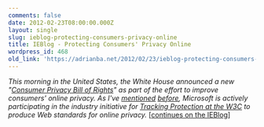 ```yaml
---
comments: false
date: 2012-02-23T08:00:00.000Z
layout: single
slug: ieblog-protecting-consumers-privacy-online
title: IEBlog - Protecting Consumers' Privacy Online
wordpress_id: 468
old_link: 'https://adrianba.net/2012/02/23/ieblog-protecting-consumers-privacy-online/'
---
```

_This morning in the United States, the White House announced a new "[Consumer Privacy Bill of Rights](http://www.whitehouse.gov/the-press-office/2012/02/23/we-can-t-wait-obama-administration-unveils-blueprint-privacy-bill-rights)" as part of the effort to improve consumers' online privacy. As I've [mentioned](http://blogs.msdn.com/b/ie/archive/2011/09/08/online-tracking-consumer-protection-and-web-standards.aspx) [before](http://blogs.msdn.com/b/ie/archive/2012/01/23/this-week-in-privacy.aspx), Microsoft is actively participating in the industry initiative for [Tracking Protection at the W3C](http://www.w3.org/2011/tracking-protection/) to produce Web standards for online privacy._ [[continues on the IEBlog](http://blogs.msdn.com/b/ie/archive/2012/02/23/protecting-consumers-privacy-online.aspx)]
